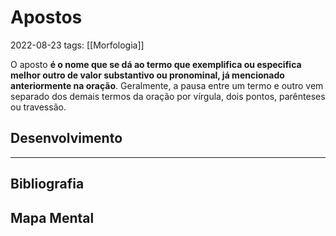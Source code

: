 # Apostos
2022-08-23
tags: [[Morfologia]]

O aposto **é o nome que se dá ao termo que exemplifica ou especifica melhor outro de valor substantivo ou pronominal, já mencionado anteriormente na oração**. Geralmente, a pausa entre um termo e outro vem separado dos demais termos da oração por vírgula, dois pontos, parênteses ou travessão.

## Desenvolvimento

-----------------------------------------------
## Bibliografia
## Mapa Mental